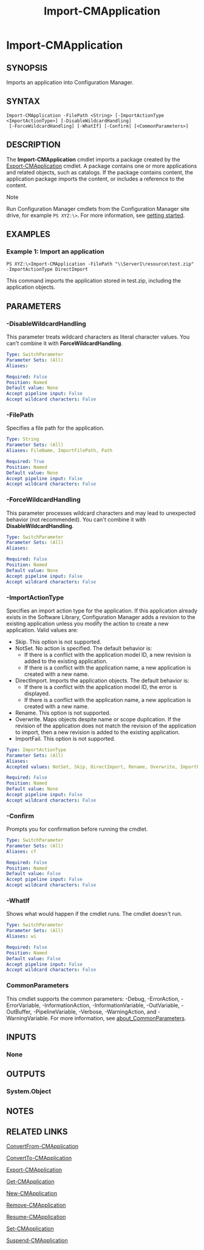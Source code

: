 ﻿---
description: Imports an application into Configuration Manager.
external help file: AdminUI.PS.dll-Help.xml
Module Name: ConfigurationManager
ms.date: 05/05/2019
schema: 2.0.0
title: Import-CMApplication
---

# Import-CMApplication

## SYNOPSIS
Imports an application into Configuration Manager.

## SYNTAX

```
Import-CMApplication -FilePath <String> [-ImportActionType <ImportActionType>] [-DisableWildcardHandling]
 [-ForceWildcardHandling] [-WhatIf] [-Confirm] [<CommonParameters>]
```

## DESCRIPTION
The **Import-CMApplication** cmdlet imports a package created by the [Export-CMApplication](Export-CMApplication.md) cmdlet.
A package contains one or more applications and related objects, such as catalogs.
If the package contains content, the application package imports the content, or includes a reference to the content.

> [!NOTE]
> Run Configuration Manager cmdlets from the Configuration Manager site drive, for example `PS XYZ:\>`. For more information, see [getting started](/powershell/sccm/overview).

## EXAMPLES

### Example 1: Import an application
```
PS XYZ:\>Import-CMApplication -FilePath "\\Server1\resource\test.zip" -ImportActionType DirectImport
```

This command imports the application stored in test.zip, including the application objects.

## PARAMETERS

### -DisableWildcardHandling

This parameter treats wildcard characters as literal character values. You can't combine it with **ForceWildcardHandling**.

```yaml
Type: SwitchParameter
Parameter Sets: (All)
Aliases:

Required: False
Position: Named
Default value: None
Accept pipeline input: False
Accept wildcard characters: False
```

### -FilePath
Specifies a file path for the application.

```yaml
Type: String
Parameter Sets: (All)
Aliases: FileName, ImportFilePath, Path

Required: True
Position: Named
Default value: None
Accept pipeline input: False
Accept wildcard characters: False
```

### -ForceWildcardHandling

This parameter processes wildcard characters and may lead to unexpected behavior (not recommended). You can't combine it with **DisableWildcardHandling**.

```yaml
Type: SwitchParameter
Parameter Sets: (All)
Aliases:

Required: False
Position: Named
Default value: None
Accept pipeline input: False
Accept wildcard characters: False
```

### -ImportActionType
Specifies an import action type for the application.
If this application already exists in the Software Library, Configuration Manager adds a revision to the existing application unless you modify the action to create a new application.
Valid values are:

- Skip.
This option is not supported.
- NotSet.
No action is specified.
The default behavior is:
    - If there is a conflict with the application model ID, a new revision is added to the existing application.
    - If there is a conflict with the application name, a new application is created with a new name.
- DirectImport.
Imports the application objects.
The default behavior is:
    - If there is a conflict with the application model ID, the error is displayed.
    - If there is a conflict with the application name, a new application is created with a new name.
- Rename.
This option is not supported.
- Overwrite.
Maps objects despite name or scope duplication.
If the revision of the application does not match the revision of the application to import, then a new revision is added to the existing application.
- ImportFail.
This option is not supported.

```yaml
Type: ImportActionType
Parameter Sets: (All)
Aliases:
Accepted values: NotSet, Skip, DirectImport, Rename, Overwrite, ImportFail

Required: False
Position: Named
Default value: None
Accept pipeline input: False
Accept wildcard characters: False
```

### -Confirm
Prompts you for confirmation before running the cmdlet.

```yaml
Type: SwitchParameter
Parameter Sets: (All)
Aliases: cf

Required: False
Position: Named
Default value: False
Accept pipeline input: False
Accept wildcard characters: False
```

### -WhatIf

Shows what would happen if the cmdlet runs. The cmdlet doesn't run.

```yaml
Type: SwitchParameter
Parameter Sets: (All)
Aliases: wi

Required: False
Position: Named
Default value: False
Accept pipeline input: False
Accept wildcard characters: False
```

### CommonParameters
This cmdlet supports the common parameters: -Debug, -ErrorAction, -ErrorVariable, -InformationAction, -InformationVariable, -OutVariable, -OutBuffer, -PipelineVariable, -Verbose, -WarningAction, and -WarningVariable. For more information, see [about_CommonParameters](http://go.microsoft.com/fwlink/?LinkID=113216).

## INPUTS

### None

## OUTPUTS

### System.Object
## NOTES

## RELATED LINKS

[ConvertFrom-CMApplication](ConvertFrom-CMApplication.md)

[ConvertTo-CMApplication](ConvertTo-CMApplication.md)

[Export-CMApplication](Export-CMApplication.md)

[Get-CMApplication](Get-CMApplication.md)

[New-CMApplication](New-CMApplication.md)

[Remove-CMApplication](Remove-CMApplication.md)

[Resume-CMApplication](Resume-CMApplication.md)

[Set-CMApplication](Set-CMApplication.md)

[Suspend-CMApplication](Suspend-CMApplication.md)
